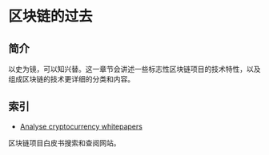 # 区块链的过去

## 简介

以史为镜，可以知兴替。这一章节会讲述一些标志性区块链项目的技术特性，以及组成区块链的技术更详细的分类和内容。

## 索引

- [Analyse cryptocurrency whitepapers](https://whitepaper.io/)

区块链项目白皮书搜索和查阅网站。

